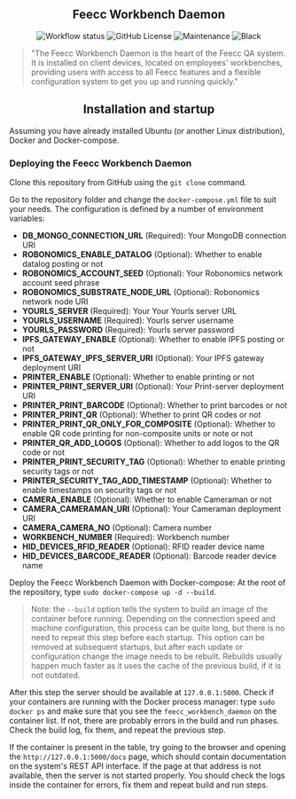 <h2 align="center">Feecc Workbench Daemon</h2>

<p align="center">
    <img alt="Workflow status" src="https://img.shields.io/github/workflow/status/NETMVAS/feecc-agent-morsvyaz/Python%20CI?label=CI%20checks">
    <img alt="GitHub License" src="https://img.shields.io/github/license/NETMVAS/feecc-agent-morsvyaz">
    <img alt="Maintenance" src="https://img.shields.io/maintenance/yes/2022">
    <img alt="Black" src="https://img.shields.io/badge/code%20style-black-000000.svg">
</p>

> "The Feecc Workbench Daemon is the heart of the Feecc QA system. It is installed on client devices,
> located on employees' workbenches, providing users with
> access to all Feecc features and a flexible configuration system to get you up and running quickly."

<h2 align="center">Installation and startup</h2

> Assuming you have already installed Ubuntu (or another Linux distribution), Docker and Docker-compose.

### Deploying the Feecc Workbench Daemon

Clone this repository from GitHub using the `git clone` command.

Go to the repository folder and change the `docker-compose.yml` file to suit your needs. The configuration 
is defined by a number of environment variables:

- **DB_MONGO_CONNECTION_URL** (Required): Your MongoDB connection URI
- **ROBONOMICS_ENABLE_DATALOG** (Optional): Whether to enable datalog posting or not
- **ROBONOMICS_ACCOUNT_SEED** (Optional): Your Robonomics network account seed phrase
- **ROBONOMICS_SUBSTRATE_NODE_URL** (Optional): Robonomics network node URI
- **YOURLS_SERVER** (Required): Your Your Yourls server URL
- **YOURLS_USERNAME** (Required): Yourls server username
- **YOURLS_PASSWORD** (Required): Yourls server password
- **IPFS_GATEWAY_ENABLE** (Optional): Whether to enable IPFS posting or not
- **IPFS_GATEWAY_IPFS_SERVER_URI** (Optional): Your IPFS gateway deployment URI
- **PRINTER_ENABLE** (Optional): Whether to enable printing or not
- **PRINTER_PRINT_SERVER_URI** (Optional): Your Print-server deployment URI
- **PRINTER_PRINT_BARCODE** (Optional): Whether to print barcodes or not
- **PRINTER_PRINT_QR** (Optional): Whether to print QR codes or not
- **PRINTER_PRINT_QR_ONLY_FOR_COMPOSITE** (Optional): Whether to enable QR code printing for non-composite units or note
  or not
- **PRINTER_QR_ADD_LOGOS** (Optional): Whether to add logos to the QR code or not
- **PRINTER_PRINT_SECURITY_TAG** (Optional): Whether to enable printing security tags or not
- **PRINTER_SECURITY_TAG_ADD_TIMESTAMP** (Optional): Whether to enable timestamps on security tags or not
- **CAMERA_ENABLE** (Optional): Whether to enable Cameraman or not
- **CAMERA_CAMERAMAN_URI** (Optional): Your Cameraman deployment URI
- **CAMERA_CAMERA_NO** (Optional): Camera number
- **WORKBENCH_NUMBER** (Required): Workbench number
- **HID_DEVICES_RFID_READER** (Optional): RFID reader device name
- **HID_DEVICES_BARCODE_READER** (Optional): Barcode reader device name

Deploy the Feecc Workbench Daemon with Docker-compose: At the root of the repository, type
`sudo docker-compose up -d --build`.

> Note: the `--build` option tells the system to build an image of the container before running. Depending on the
> connection speed and machine configuration, this process can be quite long, but there is no need to
> repeat this step before each startup. This option can be removed at subsequent startups, but after
> each update or configuration change the image needs to be rebuilt. Rebuilds usually happen
> much faster as it uses the cache of the previous build, if it is not outdated.

After this step the server should be available at `127.0.0.1:5000`. Check if your containers are running with the
Docker process manager: type `sudo docker ps` and make sure that you see the
`feecc_workbench_daemon` on the container list. If not, there are probably errors in the build and run phases.
Check the build log, fix them, and repeat the previous step.

If the container is present in the table, try going to the browser and opening the `http://127.0.0.1:5000/docs` page, which should
contain documentation on the system's REST API interface. If the page at that address is not available, then the server is 
not started properly. You should check the logs inside the container for errors, fix them and repeat 
build and run steps.
